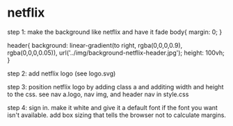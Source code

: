 # netflix

step 1: make the background like netflix and have it fade
body{
  margin: 0;
}

header{
  background: linear-gradient(to right, rgba(0,0,0,0.9), rgba(0,0,0,0.05)), url('../img/background-netflix-header.jpg');
  height: 100vh;
}

step 2: add netflix logo (see logo.svg)

step 3: position netflix logo by adding class a and additing width and height to the css. see nav a.logo, nav img, and header nav in style.css


step 4: sign in. make it white and give it a default font if the font you want isn't available. add box sizing that tells the browser not to calculate margins. 
